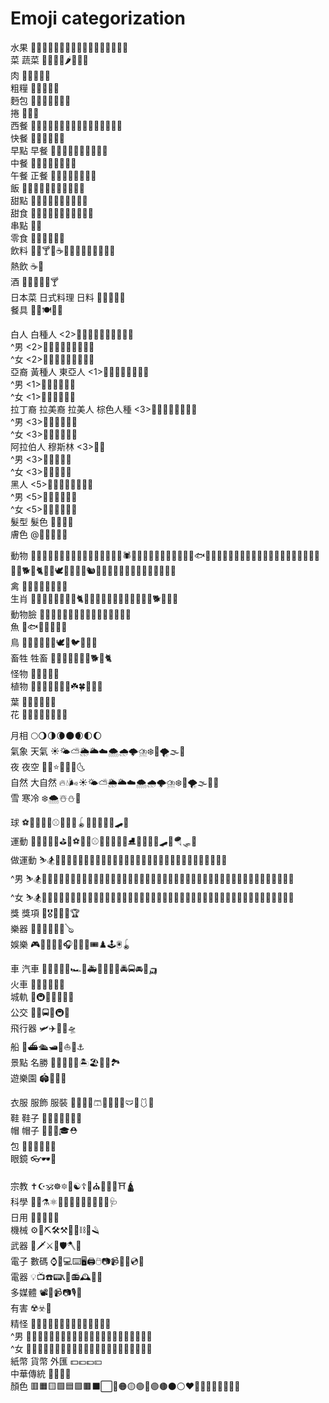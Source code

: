 # Emoji categorization    
水果 🍏🍎🍐🍊🍋🍌🍉🍇🍓🍈🍒🍑🍍🥝🥑🥥🥭    
菜 蔬菜 🍅🍆🥒🥕🌶🥦🥗🥬    
肉 🥩🥓🍗🍖🍤    
粗糧 🌽🥔🍠🥜🌰    
麪包 🍞🥐🥖🥨🥯🍩🥮    
捲 🥙🌮🌯    
西餐 🍕🥓🧀🥖🥐🍝🌯🌮🥙🍟🍔🌭🥞🥪🥯🧇    
快餐 🍔🌭🍟🥞🥡🥫    
早點 早餐 🍳🥚🧀🥖🥛🍯🥪🥫🥯🧇    
中餐 🍜🍚🍲🥘🥟🥠🥡🥢    
午餐 正餐 🥘🍜🍲🍛🍝🍱🍚🥗    
飯 🍛🍲🍝🍜🥘🍣🍱🍘🍙🍚🥡    
甜點 🍮🍩🍪🍧🍨🍦🍰🧁🧇🧆    
甜食 🍯🍰🍮🎂🍭🍬🍫🍩🍪🍦🧁    
串點 🍢🍡    
零食 🍭🍬🍫🍿🍩🍪    
飲料 🍹🧃🍸🍵☕️🥛🍷🥃🍶🥂🍾🍻🍺🧉    
熱飲 ☕️🍵    
酒 🍷🥃🍺🍶🍾🍸    
日本菜 日式料理 日料 🍥🍣🍱🍙🍘    
餐具 🥄🍴🍽🥣🥢    
    
白人 白種人 <2>🧓🏼🧑🏼👱🏼🧒🏼👶🏼    
^男 <2>👴🏼👨🏼👱🏼‍♂️👦🏼    
^女 <2>👵🏼👩🏼👱🏼‍♀️👧🏼    
亞裔 黃種人 東亞人 <1>🧓🏻🧑🏻🧒🏻👶🏻    
^男 <1>👴🏻👨🏻👦🏻    
^女 <1>👵🏻👩🏻👧🏻    
拉丁裔 拉美裔 拉美人 棕色人種 <3>🧓🏽🧑🏽🧒🏽👶🏽    
^男 <3>👴🏽👨🏽👦🏽    
^女 <3>👵🏽👩🏽👧🏽    
阿拉伯人 穆斯林 <3>👳🏽    
^男 <3>👳🏽‍♂️🧔🏽    
^女 <3>👳🏽‍♀️🧕🏽    
黑人 <5>🧓🏿🧑🏿🧒🏿👶🏿    
^男 <5>👴🏿👨🏿👦🏿    
^女 <5>👵🏿👩🏿👧🏿    
髮型 髮色 🦲🦰🦱🦳    
膚色 @🏻🏼🏽🏾🏿    
    
動物 🦆🦅🦉🦇🐺🐗🦄🐴🐝🐛🐞🦟🐚🐌🦋🐜🕷🐢🐍🦎🦂🦀🦑🐙🦐🦞🦪🐠🐟🐡🐬🦈🐋🐊🐆🐅🐃🐂🐄🦌🐪🐫🐘🦏🦍🦧🐎🐖🐐🐏🐑🐕🐩🐈🐓🦃🕊🦩🐇🐁🐀🐿🐉🐒🦖🦕🦡🦝🦨🦦🦥🦢🦜🦚🦙🦛    
禽 🦆🐓🦃🐔🐤🐣🐥🦚    
生肖 🐁🐀🐂🐃🐄🐅🐆🐇🐈🐉🐊🐋🐌🐍🐎🐏🐐🐑🐒🦃🐓🐕🐖🐗🐘    
動物臉 🐶🐱🐭🐹🐰🦊🐻🐼🐨🐯🦁🐮🐷🐽🐸🐵    
魚 🐠🐟🐡🐬🐳🐋🦈    
鳥 🦆🦅🦉🦇🐓🦃🕊🐧🐦🦚🦜🦩    
畜牲 牲畜 🐄🐃🐂🐐🐏🐖🐑🐕🐩🐈    
怪物 🦄🤖👾👹👺    
植物 🌲🌳🎄🌵🌴🌱🌿☘️🍀🎍🌾🥬    
葉 🍃🍂🍁🌱🌿🥬    
花 🌸🌺🌼🌻🌷🌹💐🥀    
    
月相 🌕🌖🌗🌘🌑🌒🌓🌔    
氣象 天氣 ☀️🌤⛅️🌦🌥☁️🌨🌧🌩⛈❄️💨🌪🌫🌊    
夜 夜空 🌙💫⭐️🌟✨🌛🌜    
自然 大自然 🔥💧🌬☀️🌤⛅️🌦🌥☁️🌨🌧🌩⛈❄️💨🌪🌫🌊🧊    
雪 寒冷 ❄️🌨☃️⛄️🧊    
    
球 ⚽️🏀🏈🏐🏉⚾🥎️🎾🎱🪀🏓🏸🏒🏑🏏🛹🥍    
運動 🏒🏸🏓🏑🏏⛳️🏹⚽️🏀🏈⚾🥎️🎾🏐🏉🎱⛸🎿🎳🥏🥍🛹🤿🪂🛷🥌    
做運動 ⛷🏂🏋🏻🤺🤼🤸🏻⛹🏻🤾🏻🏌🏻🏄🏻🏊🏻🤽🏻🚣🏻🏇🏻🚴🏻🚵🏻🧗🏻🤹🏻    
^男 ⛷🏂🏋🏻‍♂️🤺🤼‍♂️🤸🏻‍♂️⛹🏻‍♂️🤾🏻‍♂️🏌🏻‍♂️🏄🏻‍♂️🏊🏻‍♂️🤽🏻‍♂️🚣🏻‍♂️🏇🏻🚴🏻‍♂️🚵🏻‍♂️🧗🏻‍♂️🤹🏻‍♂️    
^女 ⛷🏂🏋🏻‍♀️🤺🤼‍♀️🤸🏻‍♀️⛹🏻‍♀️🤾🏻‍♀️🏌🏻‍♀️🏄🏻‍♀️🏊🏻‍♀️🤽🏻‍♀️🚣🏻‍♀️🏇🏻🚴🏻‍♀️🚵🏻‍♀️🧗🏻‍♀️🤹🏻‍♀️    
獎 獎項 🏅🎖🥇🥈🥉🏆    
樂器 🎻🎸🎹🎷🎺🥁🪕    
娛樂 🎮🎰🎲🎯🎳🎧🎤🎪🎫🎟♟🕹🖲🪀    
    
車 汽車 🚗🚕🚙🚌🚎🏎🚓🚑🚒🚐🚚🚛🚔🚍🚘🚖🛺    
火車 🚄🚅🚝🚆🚂🚉    
城軌 🚈🚇🚊🚞🚋🚃🚟    
公交 🚌🚎🚍🚈🚇🚊    
飛行器 🛩✈️🚁🚀🛸    
船 🚢⛴🛳🛥🚤⛵️🛶⚓️    
景點 名勝 🗽🏰🗼🗻🏯🏝🏖🌁🌉🏞    
遊樂園 🏟🎡🎢🎠    
    
衣服 服飾 服裝 🧥👚👕👖🩳👔👗👘🥻🩲👙🩱🥼    
鞋 鞋子 👡👢👞👟🥾🥿👠    
帽 帽子 👒🧢🎩🎓⛑    
包 👝👛👜💼🧳🎒    
眼鏡 👓🕶🥽    
    
宗教 ✝️☪️🕉☸️🔯🕎☯️☦️🛐⛪️🕌🕍🕋⛩🛕    
科學 🔬🔭⚗️⚛️👨🏻‍🔬👩🏻‍🔬🧬🧪🧫🩺    
日用 🧴🧼🧻🧽💄    
機械 ⚙️🔩⛏🛠⚒🔨🔧⛓🧰🪒    
武器 🔫🗡⚔️🔪🛡🪓🚀    
電子 數碼 ⌚️📱💻⌨️🖥🖨🖱📷📹💾💽💿📀    
電器 💡📺☎️📟📞📠📻🕰📡🔦    
多媒體 📽🎥📹📷🎙📡    
有害 ☢️☣️🦠    
精怪 🧙🏻🧝🏻🧛🏻🧟🧞🧜🏻🧚🏻🦹🏻    
^男 🧙🏻‍♂️🧝🏻‍♂️🧛🏻‍♂️🧟‍♂️🧞‍♂️🧜🏻‍♂️🧚🏻‍♂️🦹🏻‍♂️    
^女 🧙🏻‍♀️🧝🏻‍♀️🧛🏻‍♀️🧟‍♀️🧞‍♀️🧜🏻‍♀️🧚🏻‍♀️🦹🏻‍♀️    
紙幣 貨幣 外匯 💵💶💷💴    
中華傳統 🧧🥮🧨🧮    
顏色 🟥🟧🟨🟩🟦🟪🟫⬛️⬜️🔴🟠🟡🟢🔵🟣🟤⚫️⚪️❤️🧡💛💚💙💜🤎🖤🤍    